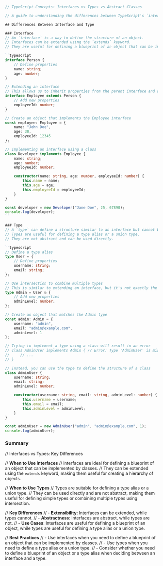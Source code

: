 ```typescript
// TypeScript Concepts: Interfaces vs Types vs Abstract Classes

// A guide to understanding the differences between TypeScript's `interface`, `type`, and `abstract class` with real-world analogies and code examples.

## Differences Between Interface and Type

### Interface
// An `interface` is a way to define the structure of an object.
// Interfaces can be extended using the `extends` keyword.
// They are useful for defining a blueprint of an object that can be implemented by classes.

``typescript
interface Person {
    // Define properties
    name: string;
    age: number;
}

// Extending an interface
// This allows us to inherit properties from the parent interface and add new ones.
interface Employee extends Person {
    // Add new properties
    employeeId: number;
}

// Create an object that implements the Employee interface
const employee: Employee = {
    name: "John Doe",
    age: 30,
    employeeId: 12345
};

// Implementing an interface using a class
class Developer implements Employee {
    name: string;
    age: number;
    employeeId: number;

    constructor(name: string, age: number, employeeId: number) {
        this.name = name;
        this.age = age;
        this.employeeId = employeeId;
    }
}

const developer = new Developer("Jane Doe", 25, 67890);
console.log(developer);
``

### Type
// A `type` can define a structure similar to an interface but cannot be extended in the same way.
// Types are useful for defining a type alias or a union type.
// They are not abstract and can be used directly.

``typescript
// Define a type alias
type User = {
    // Define properties
    username: string;
    email: string;
};

// Use intersection to combine multiple types
// This is similar to extending an interface, but it's not exactly the same.
type Admin = User & {
    // Add new properties
    adminLevel: number;
};

// Create an object that matches the Admin type
const admin: Admin = {
    username: "admin",
    email: "admin@example.com",
    adminLevel: 1
};

// Trying to implement a type using a class will result in an error
// class AdminUser implements Admin { // Error: Type 'AdminUser' is missing the following properties from type 'Admin': username, email, adminLevel
//     // ...
// }

// Instead, you can use the type to define the structure of a class
class AdminUser {
    username: string;
    email: string;
    adminLevel: number;

    constructor(username: string, email: string, adminLevel: number) {
        this.username = username;
        this.email = email;
        this.adminLevel = adminLevel;
    }
}

const adminUser = new AdminUser("admin", "admin@example.com", 1);
console.log(adminUser);
```

### Summary
// Interfaces vs Types: Key Differences

// **When to Use Interfaces**
// Interfaces are ideal for defining a blueprint of an object that can be implemented by classes.
// They can be extended using the `extends` keyword, making them useful for creating a hierarchy of objects.

// **When to Use Types**
// Types are suitable for defining a type alias or a union type.
// They can be used directly and are not abstract, making them useful for defining simple types or combining multiple types using intersection.

// **Key Differences**
// - **Extensibility**: Interfaces can be extended, while types cannot.
// - **Abstractness**: Interfaces are abstract, while types are not.
// - **Use Cases**: Interfaces are useful for defining a blueprint of an object, while types are useful for defining a type alias or a union type.

// **Best Practices**
// - Use interfaces when you need to define a blueprint of an object that can be implemented by classes.
// - Use types when you need to define a type alias or a union type.
// - Consider whether you need to define a blueprint of an object or a type alias when deciding between an interface and a type.
```